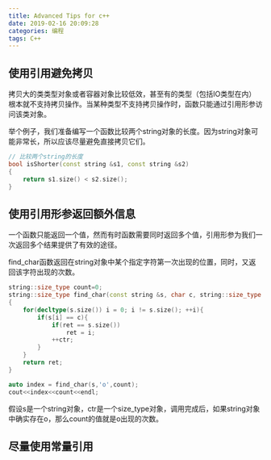```yaml
---
title: Advanced Tips for c++
date: 2019-02-16 20:09:28
categories: 编程
tags: C++
---
```

## 使用引用避免拷贝
拷贝大的类类型对象或者容器对象比较低效，甚至有的类型（包括IO类型在内）根本就不支持拷贝操作。当某种类型不支持拷贝操作时，函数只能通过引用形参访问该类对象。


举个例子，我们准备编写一个函数比较两个string对象的长度。因为string对象可能非常长，所以应该尽量避免直接拷贝它们。

``` c++
// 比较两个string的长度
bool isShorter(const string &s1, const string &s2)
{
    return s1.size() < s2.size();
}
```
## 使用引用形参返回额外信息
一个函数只能返回一个值，然而有时函数需要同时返回多个值，引用形参为我们一次返回多个结果提供了有效的途径。

find_char函数返回在string对象中某个指定字符第一次出现的位置，同时，又返回该字符出现的次数。

``` c++
string::size_type count=0;
string::size_type find_char(const string &s, char c, string::size_type &ctr)
{
    for(decltype(s.size()) i = 0; i != s.size(); ++i){
        if(s[i] == c){
            if(ret == s.size())
                ret = i;
            ++ctr;
        }   
    }
    return ret;
}

auto index = find_char(s,'o',count);
cout<<index<<count<<endl;
```

假设s是一个string对象，ctr是一个size_type对象，调用完成后，如果string对象中确实存在o，那么count的值就是o出现的次数。

## 尽量使用常量引用


